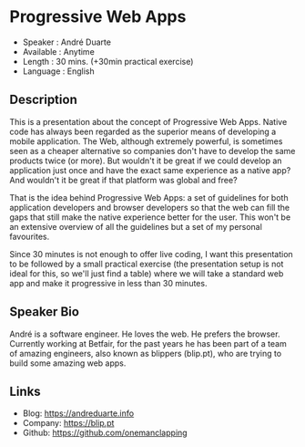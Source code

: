Progressive Web Apps
========================

* Speaker   : André Duarte
* Available : Anytime
* Length    : 30 mins. (+30min practical exercise)
* Language  : English

Description
-----------

This is a presentation about the concept of Progressive Web Apps. Native code has always been regarded as the superior means of developing a mobile application. The Web, although extremely powerful, is sometimes seen as a cheaper alternative so companies don't have to develop the same products twice (or more). But wouldn't it be great if we could develop an application just once and have the exact same experience as a native app? And wouldn't it be great if that platform was global and free?

That is the idea behind Progressive Web Apps: a set of guidelines for both application developers and browser developers so that the web can fill the gaps that still make the native experience better for the user. This won't be an extensive overview of all the guidelines but a set of my personal favourites.

Since 30 minutes is not enough to offer live coding, I want this presentation to be followed by a small practical exercise (the presentation setup is not ideal for this, so we'll just find a table) where we will take a standard web app and make it progressive in less than 30 minutes.

Speaker Bio
-----------

André is a software engineer. He loves the web. He prefers the browser. Currently working at Betfair, for the past years he has been part of a team of amazing engineers, also known as blippers (blip.pt), who are trying to build some amazing web apps.

Links
-----

* Blog: https://andreduarte.info
* Company: https://blip.pt
* Github: https://github.com/onemanclapping
